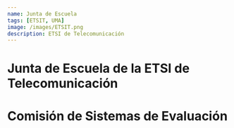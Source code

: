 ```yaml
---
name: Junta de Escuela
tags: [ETSIT, UMA]
image: /images/ETSIT.png
description: ETSI de Telecomunicación
---
```


# Junta de Escuela de la ETSI de Telecomunicación

# Comisión de Sistemas de Evaluación